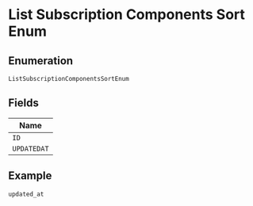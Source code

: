 
# List Subscription Components Sort Enum

## Enumeration

`ListSubscriptionComponentsSortEnum`

## Fields

| Name |
|  --- |
| `ID` |
| `UPDATEDAT` |

## Example

```
updated_at
```

